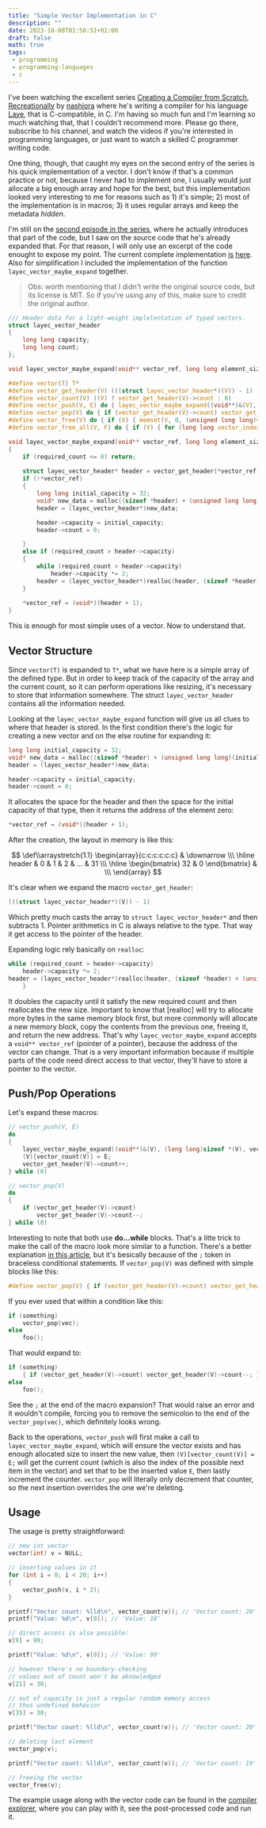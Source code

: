 ```yaml
---
title: "Simple Vector Implementation in C"
description: ""
date: 2023-10-08T01:58:51+02:00
draft: false
math: true
tags:
 - programming
 - programming-languages
 - c
---
```


 I've been watching the excellent series [Creating a Compiler from Scratch, Recreationally](https://www.youtube.com/playlist?list=PLzaJkF8lpTDa-DAU4w6Znk4k1SmqCTNm-) by [nashiora](https://github.com/nashiora) where he's writing a compiler for his language [Laye](https://codeberg.org/laye-lang/laye), that is C-compatible, in C. I'm having so much fun and I'm learning so much watching that, that I couldn't recommend more. Please go there, subscribe to his channel, and watch the videos if you're interested in programming languages, or just want to watch a skilled C programmer writing code.

One thing, though, that caught my eyes on the second entry of the series is his quick implementation of a vector. I don't know if that's a common practice or not, because I never had to implement one, I usually would just allocate a big enough array and hope for the best, but this implementation looked very interesting to me for reasons such as 1) it's simple; 2) most of the implementation is in macros; 3) it uses regular arrays and keep the metadata _hidden_.

I'm still on the [second episode in the series](https://www.youtube.com/watch?v=CwnPpX9Omu0), where he actually introduces that part of the code, but I saw on the source code that he's already expanded that. For that reason, I will only use an excerpt of the code enought to expose my point. The current complete implementation [is](https://codeberg.org/laye-lang/laye/src/branch/main/include/layec/vector.h) [here](https://codeberg.org/laye-lang/laye/src/branch/main/lib/vector.c). Also for simplification I included the implementation of the function `layec_vector_maybe_expand` together.

> Obs: worth mentioning that I didn't write the original source code, but its license is MIT. So if you're using any of this, make sure to credit the original author.

```c
/// Header data for a light-weight implelentation of typed vectors.
struct layec_vector_header
{
    long long capacity;
    long long count;
};

void layec_vector_maybe_expand(void** vector_ref, long long element_size, long long required_count);

#define vector(T) T*
#define vector_get_header(V) (((struct layec_vector_header*)(V)) - 1)
#define vector_count(V) ((V) ? vector_get_header(V)->count : 0)
#define vector_push(V, E) do { layec_vector_maybe_expand((void**)&(V), (long long)sizeof *(V), vector_count(V) + 1); (V)[vector_count(V)] = E; vector_get_header(V)->count++; } while (0)
#define vector_pop(V) do { if (vector_get_header(V)->count) vector_get_header(V)->count--; } while (0)
#define vector_free(V) do { if (V) { memset(V, 0, (unsigned long long)vector_count(V) * (sizeof *(V))); free(vector_get_header(V)); (V) = NULL; } } while (0)
#define vector_free_all(V, F) do { if (V) { for (long long vector_index = 0; vector_index < vector_count(V); vector_index++) F((V)[vector_index]); memset(V, 0, (unsigned long long)vector_count(V) * (sizeof *(V))); free(vector_get_header(V)); (V) = NULL; } } while (0)

void layec_vector_maybe_expand(void** vector_ref, long long element_size, long long required_count)
{
    if (required_count <= 0) return;
    
    struct layec_vector_header* header = vector_get_header(*vector_ref);
    if (!*vector_ref)
    {
        long long initial_capacity = 32;
        void* new_data = malloc((sizeof *header) + (unsigned long long)(initial_capacity * element_size));
        header = (layec_vector_header*)new_data;

        header->capacity = initial_capacity;
        header->count = 0;

    }
    else if (required_count > header->capacity)
    {
        while (required_count > header->capacity)
            header->capacity *= 2;
        header = (layec_vector_header*)realloc(header, (sizeof *header) + (unsigned long long)(header->capacity * element_size));
    }
    
    *vector_ref = (void*)(header + 1);
}
```

This is enough for most simple uses of a vector. Now to understand that.

## Vector Structure

Since `vector(T)` is expanded to `T*`, what we have here is a simple array of the defined type. But in order to keep track of the capacity of the array and the current count, so it can perform operations like resizing, it's necessary to store that information somewhere. The struct `layec_vector_header` contains all the information needed.

Looking at the `layec_vector_maybe_expand` function will give us all clues to where that header is stored. In the first condition there's the logic for creating a new vector and on the else routine for expanding it:

```c
long long initial_capacity = 32;
void* new_data = malloc((sizeof *header) + (unsigned long long)(initial_capacity * element_size));
header = (layec_vector_header*)new_data;

header->capacity = initial_capacity;
header->count = 0;
```

It allocates the space for the header and then the space for the initial capacity of that type, then it returns the address of the element zero:

```c
*vector_ref = (void*)(header + 1);
```

After the creation, the layout in memory is like this:

$$
\def\\arraystretch{1.1}
\begin{array}{c:c:c:c:c:c}
    & \downarrow \\\ \hline
    header & 0 & 1 & 2 & ... & 31 \\\ \hline
    \begin{bmatrix} 32 & 0 \end{bmatrix} &  \\\
\end{array}
$$

It's clear when we expand the macro `vector_get_header`:

```c
(((struct layec_vector_header*)(V)) - 1)
```

Which pretty much casts the array to `struct layec_vector_header*` and then subtracts 1. Pointer arithmetics in C is always relative to the type. That way it get access to the pointer of the header.

Expanding logic rely basically on `realloc`:

```c
while (required_count > header->capacity)
    header->capacity *= 2;
header = (layec_vector_header*)realloc(header, (sizeof *header) + (unsigned long long)(header->capacity * element_size));
    }
```

It doubles the capacity until it satisfy the new required count and then reallocates the new size. Important to know that [realloc] will try to allocate more bytes in the same memory block first, but more commonly will allocate a new memory block, copy the contents from the previous one, freeing it,  and return the new address. That's why `layec_vector_maybe_expand` accepts a `void** vector_ref` (pointer of a pointer), because the address of the vector can change. That is a very important information because if multiple parts of the code need direct access to that vector, they'll have to store a pointer to the vector.

## Push/Pop Operations

Let's expand these macros:

```c
// vector_push(V, E)
do 
{ 
    layec_vector_maybe_expand((void**)&(V), (long long)sizeof *(V), vector_count(V) + 1);
    (V)[vector_count(V)] = E;
    vector_get_header(V)->count++; 
} while (0)

// vector_pop(V)
do 
{
    if (vector_get_header(V)->count)
        vector_get_header(V)->count--;
} while (0)
```

Interesting to note that both use **do...while** blocks. That's a litte trick to make the call of the macro look more similar to a function. There's a better explanation [in this article](https://hownot2code.wordpress.com/2016/12/05/do-while-0-in-macros/), but it's besically because of the `;` token in braceless conditional statements. If `vector_pop(V)` was defined with simple blocks like this:

```c
#define vector_pop(V) { if (vector_get_header(V)->count) vector_get_header(V)->count--; }
```

If you ever used that within a condition like this:

```c
if (something) 
    vector_pop(vec);
else 
    foo();
```

That would expand to:

```c
if (something) 
    { if (vector_get_header(V)->count) vector_get_header(V)->count--; };
else 
    foo();
```

See the `;` at the end of the macro expansion? That would raise an error and it wouldn't compile, forcing you to remove the semicolon to the end of the `vector_pop(vec)`, which definitely looks wrong.

Back to the operations, `vector_push` will first make a call to `layec_vector_maybe_expand`, which will ensure the vector exists and has enough allocated size to insert the new value, then `(V)[vector_count(V)] = E;` will get the current count (which is also the index of the possible next item in the vector) and set that to be the inserted value `E`, then lastly increment the counter. `vector_pop` will literally only decrement that counter, so the next insertion overrides the one we're deleting.

## Usage

The usage is pretty straightforward:

```c
// new int vector
vector(int) v = NULL;

// inserting values in it
for (int i = 0; i < 20; i++)
{
    vector_push(v, i * 2);
}

printf("Vector count: %lld\n", vector_count(v)); // 'Vector count: 20'
printf("Value: %d\n", v[9]); // 'Value: 18'

// direct access is also possible:
v[9] = 99;

printf("Value: %d\n", v[9]); // 'Value: 99'

// however there's no boundary-checking
// values out of count won't be aknowledged
v[21] = 30;

// out of capacity is just a regular random memory access
// thus undefined behavior
v[35] = 30;

printf("Vector count: %lld\n", vector_count(v)); // 'Vector count: 20'

// deleting last element
vector_pop(v);

printf("Vector count: %lld\n", vector_count(v)); // 'Vector count: 19'

// freeing the vector
vector_free(v);
```

The example usage along with the vector code can be found in the [compiler explorer](https://godbolt.org/z/so3onfn3Y), where you can play with it, see the post-processed code and run it.
